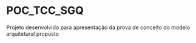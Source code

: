 # POC_TCC_SGQ
Projeto desenvolvido para apresentação da prova de conceito do modelo arquitetural proposto

